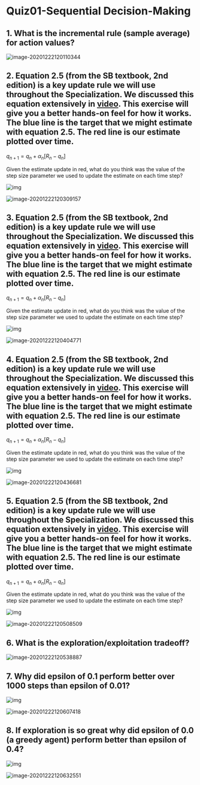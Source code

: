 # Quiz01-Sequential Decision-Making

## 1. What is the incremental rule (sample average) for action values?

![image-20201222120110344](C:\Users\Helia\AppData\Roaming\Typora\typora-user-images\image-20201222120110344.png)

## 2. Equation 2.5 (from the SB textbook, 2nd edition) is a key update rule we will use throughout the Specialization. We discussed this equation extensively in [video](https://www.coursera.org/learn/fundamentals-of-reinforcement-learning/lecture/XWqhe/estimating-action-values-incrementally). This exercise will give you a better hands-on feel for how it works. The blue line is the target that we might estimate with equation 2.5. The red line is our estimate plotted over time.

$q_{n+1}=q_n+\alpha_n[R_n -q_n]$

Given the estimate update in red, what do you think was the value of the step size parameter we used to update the estimate on each time step?

![img](https://d3c33hcgiwev3.cloudfront.net/imageAssetProxy.v1/E4RJl4cKEemA0BK4cRbOlg_acc93e119b1793005c3be9b36e9295c4_chart-_4_.png?expiry=1608768000000&hmac=BimcZsRzER_cbX6jpx09PCHzurp6h2sKEsWLP7PwqhY)

![image-20201222120309157](C:\Users\Helia\AppData\Roaming\Typora\typora-user-images\image-20201222120309157.png)



## 3. Equation 2.5 (from the SB textbook, 2nd edition) is a key update rule we will use throughout the Specialization. We discussed this equation extensively in [video](https://www.coursera.org/learn/fundamentals-of-reinforcement-learning/lecture/XWqhe/estimating-action-values-incrementally). This exercise will give you a better hands-on feel for how it works. The blue line is the target that we might estimate with equation 2.5. The red line is our estimate plotted over time.

$q_{n+1}=q_n+\alpha_n[R_n -q_n]$

Given the estimate update in red, what do you think was the value of the step size parameter we used to update the estimate on each time step?

![img](https://d3c33hcgiwev3.cloudfront.net/imageAssetProxy.v1/1YaT04cKEemVeg5DpI4LqA_1e09c6b42858c4b8e728a9db745a0ec7_chart-_5_.png?expiry=1608768000000&hmac=oDinBdyavBCPVq78aeSPBUHlKuTR7rxjAPNMUt3BEBI)

![image-20201222120404771](C:\Users\Helia\AppData\Roaming\Typora\typora-user-images\image-20201222120404771.png)



## 4. Equation 2.5 (from the SB textbook, 2nd edition) is a key update rule we will use throughout the Specialization. We discussed this equation extensively in [video](https://www.coursera.org/learn/fundamentals-of-reinforcement-learning/lecture/XWqhe/estimating-action-values-incrementally). This exercise will give you a better hands-on feel for how it works. The blue line is the target that we might estimate with equation 2.5. The red line is our estimate plotted over time.

$q_{n+1}=q_n+\alpha_n[R_n -q_n]$

Given the estimate update in red, what do you think was the value of the step size parameter we used to update the estimate on each time step?

![img](https://d3c33hcgiwev3.cloudfront.net/imageAssetProxy.v1/5oQYd4cKEemVeg5DpI4LqA_5023925429e9e1859eacaf528561f8d9_chart-_6_.png?expiry=1608768000000&hmac=Y0NoxN1DMlinGjLMBuOv0BNi6COfu_f9MCbdNV71g0o)

![image-20201222120436681](C:\Users\Helia\AppData\Roaming\Typora\typora-user-images\image-20201222120436681.png)



## 5. Equation 2.5 (from the SB textbook, 2nd edition) is a key update rule we will use throughout the Specialization. We discussed this equation extensively in [video](https://www.coursera.org/learn/fundamentals-of-reinforcement-learning/lecture/XWqhe/estimating-action-values-incrementally). This exercise will give you a better hands-on feel for how it works. The blue line is the target that we might estimate with equation 2.5. The red line is our estimate plotted over time.

$q_{n+1}=q_n+\alpha_n[R_n -q_n]$

Given the estimate update in red, what do you think was the value of the step size parameter we used to update the estimate on each time step?

![img](https://d3c33hcgiwev3.cloudfront.net/imageAssetProxy.v1/-CfvTIcKEemVeg5DpI4LqA_5d2a80708c491acae15e2f42604ef2b4_chart-_7_.png?expiry=1608768000000&hmac=UE5yK1rbLWwTtsCuc9AuC9r22pl5w68mvZVT8IQT6nI)

![image-20201222120508509](C:\Users\Helia\AppData\Roaming\Typora\typora-user-images\image-20201222120508509.png)



## 6. What is the exploration/exploitation tradeoff?

![image-20201222120538887](C:\Users\Helia\AppData\Roaming\Typora\typora-user-images\image-20201222120538887.png)



## 7. Why did epsilon of 0.1 perform better over 1000 steps than epsilon of 0.01?

![img](https://d3c33hcgiwev3.cloudfront.net/imageAssetProxy.v1/OdNsrHbGEemVOgruE3X9hg_1d72d77ad61d5d80678e869fa6f793d8_download.png?expiry=1608768000000&hmac=4TB92P4STEkc6Limbp50CYGtRuN7SWJYNTVzIhW6evc)

![image-20201222120607418](C:\Users\Helia\AppData\Roaming\Typora\typora-user-images\image-20201222120607418.png)



## 8. If exploration is so great why did epsilon of 0.0 (a greedy agent) perform better than epsilon of 0.4?

![img](https://d3c33hcgiwev3.cloudfront.net/imageAssetProxy.v1/8VaPyIcMEemNChIBV74tfA_9eaa84f77f36743c871b8cc26b5c2265_quiz-image.png?expiry=1608768000000&hmac=y-2f5gXtmPaP1xJQZtqMzjYgq5yfUxMXCYSj1HGxlaI)

![image-20201222120632551](C:\Users\Helia\AppData\Roaming\Typora\typora-user-images\image-20201222120632551.png)